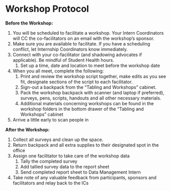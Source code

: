 # Workshop Protocol

**Before the Workshop:**

1. You will be scheduled to facilitate a workshop. Your Intern Coordinators will CC the co-facilitators on an email with the workshop’s sponsor.
2. Make sure you are available to facilitate. If you have a scheduling conflict, let Internship Coordinators know immediately.
3. Connect with your co-facilitator \(and shadowing advocates if applicable\). Be mindful of Student Health hours.
   1. Set up a time, date and location to meet before the workshop date
4. When you all meet, complete the following:
   1. Print and review the workshop script together, make edits as you see fit, designate sections of the script to each facilitator.
   2. Sign-out a backpack from the “Tabling and Workshops” cabinet.
   3. Pack the workshop backpack with scanner \(and laptop if preferred\), surveys, pens, scripts, handouts and all other necessary materials.
   4. Additional materials concerning workshops can be found in the workshop folders in the bottom drawer of the “Tabling and Workshops” cabinet
5. Arrive a little early to scan people in

**After the Workshop:**

1. Collect all surveys and clean up the space.
2. Return backpack and all extra supplies to their designated spot in the office
3. Assign one facilitator to take care of the workshop data
   1. Tally the completed survey
   2. Add tallied survey data to the report sheet
   3. Send completed report sheet to Data Management Intern
4. Take note of any valuable feedback from participants, sponsors and facilitators and relay back to the ICs

